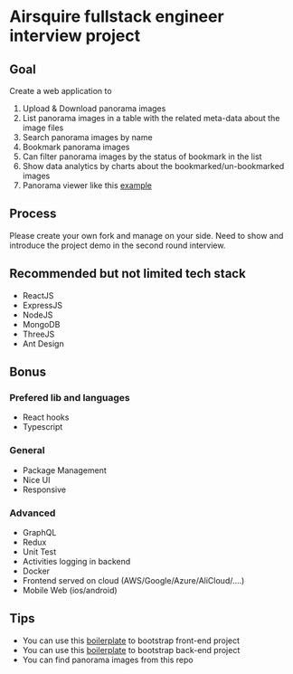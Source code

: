 # Airsquire fullstack engineer interview project

## Goal

Create a web application to 

  1. Upload & Download panorama images
  2. List panorama images in a table with the related meta-data about the image files
  3. Search panorama images by name
  4. Bookmark panorama images
  5. Can filter panorama images by the status of bookmark in the list
  6. Show data analytics by charts about the bookmarked/un-bookmarked images
  7. Panorama viewer like this [example](https://threejs.org/examples/webgl_panorama_equirectangular.html)

## Process 

Please create your own fork and manage on your side. 
Need to show and introduce the project demo in the second round interview.

## Recommended but not limited tech stack

- ReactJS
- ExpressJS
- NodeJS
- MongoDB
- ThreeJS
- Ant Design

## Bonus

### Prefered lib and languages
- React hooks
- Typescript

### General
- Package Management
- Nice UI
- Responsive

### Advanced
- GraphQL
- Redux
- Unit Test
- Activities logging in backend
- Docker
- Frontend served on cloud (AWS/Google/Azure/AliCloud/....)
- Mobile Web (ios/android)

## Tips

- You can use this [boilerplate](https://github.com/AirGo3D/frontend-boilerplate) to bootstrap front-end project
- You can use this [boilerplate](https://github.com/AirGo3D/nodejs-boilerplate) to bootstrap back-end project
- You can find panorama images from this repo
